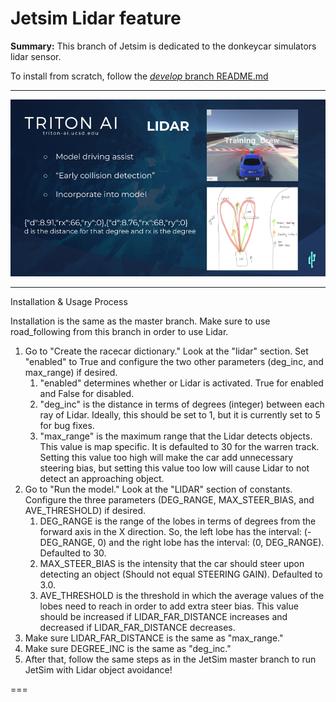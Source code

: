 # Jetsim Lidar feature
**Summary:** This branch of Jetsim is dedicated to the donkeycar simulators lidar sensor.

To install from scratch, follow the [*develop* branch README.md](https://github.com/Triton-AI/jetsim/blob/develop/README.md)

---

![](lidar.png)

---

Installation & Usage Process

Installation is the same as the master branch. Make sure to use road_following from this branch in order to use Lidar.

1. Go to "Create the racecar dictionary." Look at the "lidar" section. Set "enabled" to True and configure the two other parameters (deg_inc, and max_range) if desired.
   1. "enabled" determines whether or Lidar is activated. True for enabled and False for disabled.
   2. "deg_inc" is the distance in terms of degrees (integer) between each ray of Lidar. Ideally, this should be set to 1, but it is currently set to 5 for bug fixes.
   3. "max_range" is the maximum range that the Lidar detects objects. This value is map specific. It is defaulted to 30 for the warren track. Setting this value too high will make the car add unnecessary steering bias, but setting this value too low will cause Lidar to not detect an approaching object.
2. Go to "Run the model." Look at the "LIDAR" section of constants. Configure the three parameters (DEG_RANGE, MAX_STEER_BIAS, and AVE_THRESHOLD) if desired.
   1. DEG_RANGE is the range of the lobes in terms of degrees from the forward axis in the X direction. So, the left lobe has the interval: (-DEG_RANGE, 0) and the right lobe has the interval: (0, DEG_RANGE). Defaulted to 30.
   2. MAX_STEER_BIAS is the intensity that the car should steer upon detecting an object (Should not equal STEERING GAIN). Defaulted to 3.0.
   3. AVE_THRESHOLD is the threshold in which the average values of the lobes need to reach in order to add extra steer bias. This value should be increased if LIDAR_FAR_DISTANCE increases and decreased if LIDAR_FAR_DISTANCE decreases.
3. Make sure LIDAR_FAR_DISTANCE is the same as "max_range."
4.  Make sure DEGREE_INC is the same as "deg_inc."
5.  After that, follow the same steps as in the JetSim master branch to run JetSim with Lidar object avoidance!

===
